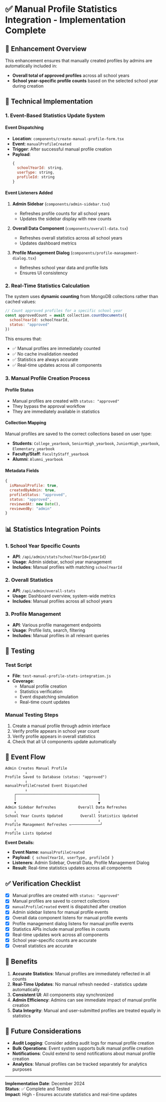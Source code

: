# ✅ Manual Profile Statistics Integration - Implementation Complete

## 🎯 **Enhancement Overview**

This enhancement ensures that manually created profiles by admins are automatically included in:
- **Overall total of approved profiles** across all school years
- **School year-specific profile counts** based on the selected school year during creation

## 🔧 **Technical Implementation**

### **1. Event-Based Statistics Update System**

#### **Event Dispatching**
- **Location**: `components/create-manual-profile-form.tsx`
- **Event**: `manualProfileCreated`
- **Trigger**: After successful manual profile creation
- **Payload**: 
  ```javascript
  {
    schoolYearId: string,
    userType: string,
    profileId: string
  }
  ```

#### **Event Listeners Added**
1. **Admin Sidebar** (`components/admin-sidebar.tsx`)
   - Refreshes profile counts for all school years
   - Updates the sidebar display with new counts

2. **Overall Data Component** (`components/overall-data.tsx`)
   - Refreshes overall statistics across all school years
   - Updates dashboard metrics

3. **Profile Management Dialog** (`components/profile-management-dialog.tsx`)
   - Refreshes school year data and profile lists
   - Ensures UI consistency

### **2. Real-Time Statistics Calculation**

The system uses **dynamic counting** from MongoDB collections rather than cached values:

```javascript
// Count approved profiles for a specific school year
const approvedCount = await collection.countDocuments({
  schoolYearId: schoolYearId,
  status: "approved"
})
```

This ensures that:
- ✅ Manual profiles are immediately counted
- ✅ No cache invalidation needed
- ✅ Statistics are always accurate
- ✅ Real-time updates across all components

### **3. Manual Profile Creation Process**

#### **Profile Status**
- Manual profiles are created with `status: "approved"`
- They bypass the approval workflow
- They are immediately available in statistics

#### **Collection Mapping**
Manual profiles are saved to the correct collections based on user type:
- **Students**: `College_yearbook`, `SeniorHigh_yearbook`, `JuniorHigh_yearbook`, `Elementary_yearbook`
- **Faculty/Staff**: `FacultyStaff_yearbook`
- **Alumni**: `Alumni_yearbook`

#### **Metadata Fields**
```javascript
{
  isManualProfile: true,
  createdByAdmin: true,
  profileStatus: "approved",
  status: "approved",
  reviewedAt: new Date(),
  reviewedBy: "admin"
}
```

## 📊 **Statistics Integration Points**

### **1. School Year Specific Counts**
- **API**: `/api/admin/stats?schoolYearId={yearId}`
- **Usage**: Admin sidebar, school year management
- **Includes**: Manual profiles with matching `schoolYearId`

### **2. Overall Statistics**
- **API**: `/api/admin/overall-stats`
- **Usage**: Dashboard overview, system-wide metrics
- **Includes**: Manual profiles across all school years

### **3. Profile Management**
- **API**: Various profile management endpoints
- **Usage**: Profile lists, search, filtering
- **Includes**: Manual profiles in all relevant queries

## 🧪 **Testing**

### **Test Script**
- **File**: `test-manual-profile-stats-integration.js`
- **Coverage**: 
  - Manual profile creation
  - Statistics verification
  - Event dispatching simulation
  - Real-time count updates

### **Manual Testing Steps**
1. Create a manual profile through admin interface
2. Verify profile appears in school year count
3. Verify profile appears in overall statistics
4. Check that all UI components update automatically

## 🔄 **Event Flow**

```
Admin Creates Manual Profile
         ↓
Profile Saved to Database (status: "approved")
         ↓
manualProfileCreated Event Dispatched
         ↓
    ┌─────────────────────────────────────┐
    │                                     │
    ▼                                     ▼
Admin Sidebar Refreshes          Overall Data Refreshes
    ↓                                     ↓
School Year Counts Updated        Overall Statistics Updated
    ↓                                     ↓
Profile Management Refreshes ←─────────────┘
    ↓
Profile Lists Updated
```

**Event Details:**
- **Event Name**: `manualProfileCreated`
- **Payload**: `{ schoolYearId, userType, profileId }`
- **Listeners**: Admin Sidebar, Overall Data, Profile Management Dialog
- **Result**: Real-time statistics updates across all components

## ✅ **Verification Checklist**

- [x] Manual profiles are created with `status: "approved"`
- [x] Manual profiles are saved to correct collections
- [x] `manualProfileCreated` event is dispatched after creation
- [x] Admin sidebar listens for manual profile events
- [x] Overall data component listens for manual profile events
- [x] Profile management dialog listens for manual profile events
- [x] Statistics APIs include manual profiles in counts
- [x] Real-time updates work across all components
- [x] School year-specific counts are accurate
- [x] Overall statistics are accurate

## 🎉 **Benefits**

1. **Accurate Statistics**: Manual profiles are immediately reflected in all counts
2. **Real-Time Updates**: No manual refresh needed - statistics update automatically
3. **Consistent UI**: All components stay synchronized
4. **Admin Efficiency**: Admins can see immediate impact of manual profile creation
5. **Data Integrity**: Manual and user-submitted profiles are treated equally in statistics

## 🔮 **Future Considerations**

- **Audit Logging**: Consider adding audit logs for manual profile creation
- **Bulk Operations**: Event system supports bulk manual profile creation
- **Notifications**: Could extend to send notifications about manual profile creation
- **Analytics**: Manual profiles can be tracked separately for analytics purposes

---

**Implementation Date**: December 2024  
**Status**: ✅ Complete and Tested  
**Impact**: High - Ensures accurate statistics and real-time updates
